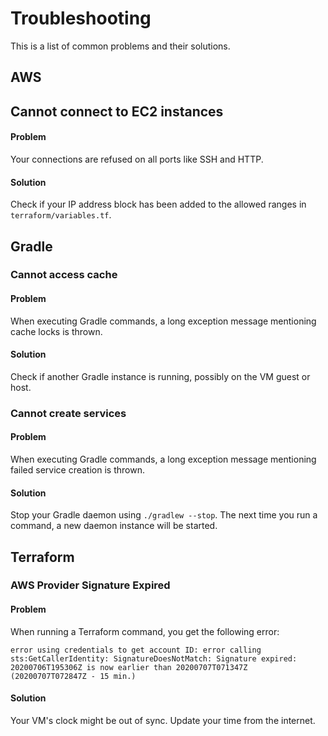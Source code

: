 # Troubleshooting

This is a list of common problems and their solutions.


## AWS

## Cannot connect to EC2 instances
#### Problem
Your connections are refused on all ports like SSH and HTTP.
#### Solution
Check if your IP address block has been added to the allowed ranges in `terraform/variables.tf`.


## Gradle

### Cannot access cache
#### Problem
When executing Gradle commands, a long exception message mentioning cache locks is thrown.
#### Solution
Check if another Gradle instance is running, possibly on the VM guest or host.

### Cannot create services
#### Problem
When executing Gradle commands, a long exception message mentioning failed service creation is thrown.
#### Solution
Stop your Gradle daemon using `./gradlew --stop`. The next time you run a command, a new daemon instance will be started.


## Terraform

### AWS Provider Signature Expired
#### Problem
When running a Terraform command, you get the following error:
```
error using credentials to get account ID: error calling sts:GetCallerIdentity: SignatureDoesNotMatch: Signature expired: 20200706T195306Z is now earlier than 20200707T071347Z (20200707T072847Z - 15 min.)
```
#### Solution
Your VM's clock might be out of sync. Update your time from the internet.
